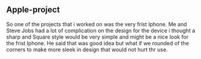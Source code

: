 ## Apple-project

So one of the projects that i worked on was the very frist Iphone. Me and Steve Jobs had a lot of complication on the design for the device i thought a sharp and Square style would be very simple and might be a nice look for the frist Iphone. He said that was good idea but what if we rounded of the corners to make more sleek in design that would not hurt thr use.
